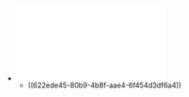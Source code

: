 - ![The Google File System.pdf](../assets/The_Google_File_System_1647238548328_0.pdf)
	- ((622ede45-80b9-4b8f-aae4-6f454d3df6a4))